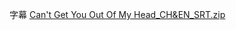 字幕
[Can't Get You Out Of My Head_CH&EN_SRT.zip](https://github.com/rasputin2020/other_data/files/7419155/Can.t.Get.You.Out.Of.My.Head_CH.EN_SRT.zip)
